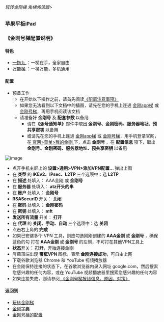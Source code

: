 ###### 玩转金刚梯 免梯阅读版>
### 苹果平板iPad
### 《金刚号梯配置说明》

#### 特色
  - [ 一拖九 ](https://github.com/a2zitpro/web/blob/master/LadderFree/kkDictionary/OneForNine.md)：一梯在手，全家自由
  - [ 万能梯 ](https://github.com/a2zitpro/web/blob/master/LadderFree/kkDictionary/KKLadderKKIDMultipurpose.md)：一梯万能，多机通用
 
#### 配置
- 预备工作
  - 在开始以下操作之前，请首先阅读[《配置注意事项》](https://github.com/a2zitpro/web/blob/master/LadderFree/kkDictionary/ConsiderationsWhileConfigureKKID.md)
  - 如果您无法看到以下文档中的插图，请先在您的手机上连通 [金刚app梯](https://github.com/a2zitpro/web/blob/master/LadderFree/kkDictionary/KKLadderAPP.md) 或 [金刚号梯](https://github.com/a2zitpro/web/blob/master/LadderFree/kkDictionary/KKLadderKKID.md)，再用手机阅读该文档
  - 请准备好<strong> 金刚号</strong> 及<strong> 配套参数 </strong> 以备用
    - 请在<strong>《派号通知单》</strong>邮件中取出<strong> 金刚号、金刚密码、服务器地址、预共享密钥 </strong>以备用
    - 或请先在您的手机上连通 [金刚app梯](https://github.com/a2zitpro/web/blob/master/LadderFree/kkDictionary/KKLadderAPP.md) 或 [金刚号梯](https://github.com/a2zitpro/web/blob/master/LadderFree/kkDictionary/KKLadderKKID.md)，用手机登录官网，在[ 官网>菜单>我的金刚 ](https://www.atozitpro.net/zh/my-account/)下，点击<strong> 金刚号 </strong>，在 <strong> 配置信息 </strong>项下，取出<strong> 金刚号、金刚密码、服务器地址、预共享密钥 </strong>以备用

![image](https://github.com/a2zitpro/web/blob/master/24491F5B-F762-4C61-AB73-50B2F409CF92.jpeg)

- 点开手机主屏上的<strong> 设置>通用>VPN>添加VPN配置… </strong> 弹出上图
- 在<strong> 类型 </strong>的<strong> IKEv2、IPsec、L2TP </strong>三个选项中：选<strong>  L2TP </strong>
- 在<strong> 描述 </strong>处填入：</strong> AAA金刚 </strong>或<strong> 金刚号 </strong> 
- 在<strong> 服务器 </strong> 处填入：<strong>  atz开头的串 </strong> 
- 在<strong> 账户 </strong>处填入：<strong> 金刚号 </strong>
- <strong>RSASecurID </strong>开关：<strong> 关闭 </strong> 
- 在<strong> 密码 </strong>处填入：<strong> 金刚密码 </strong>
- 在<strong> 密钥 </strong>处填入：<strong> mft </strong>
- <strong> 发送所有流量 </strong>开关：<strong> 打开</strong> 
- 在<strong> 代理 </strong>的<strong> 关闭、手动、自动 </strong>三个选项中：选<strong> 关闭 </strong> 
- 点击右上角的<strong> 完成</strong> 
- 如果已安装多个 VPN 工具，则应勾选刚刚创建的<strong> AAA金刚 </strong>或<strong> 金刚号 </strong>，确保 蓝色的勾 打在<strong> AAA金刚 </strong>或<strong> 金刚号 </strong>的左侧，不可打在其他VPN工具上
- <strong>状态</strong>开关：<strong> 打开</strong>，开始连接金刚
- 屏幕顶端出现<strong> 带框VPN </strong>图标，表示<strong> 金刚连接成功</strong>，可自由上网
- 下载谷歌浏览器 Chrome 和 YouTube 视频播放器
- 在金刚保持连接的状态下，在谷歌浏览器内录入网址 google.com，然后搜索您感兴趣的任何内容，或在 YouTube 视频播放器里搜索您感兴趣的任何内容
- 如果连接失败，则请参阅[ 《金刚号梯报错信息、原因、对策》](https://github.com/a2zitpro/web/blob/master/LadderFree/kkDictionary/KKLadderKKIDErroMessage.md)


#### 返回到
- [玩转金刚梯](https://github.com/a2zitpro/web/blob/master/LadderFree/A.md)
- [金刚字典](https://github.com/a2zitpro/web/blob/master/LadderFree/kkDictionary/KKDictionary.md)
- [金刚号梯的配置](https://github.com/a2zitpro/web/blob/master/LadderFree/kkDictionary/KKLadderConfigration/KKLadderConfigration.md)
